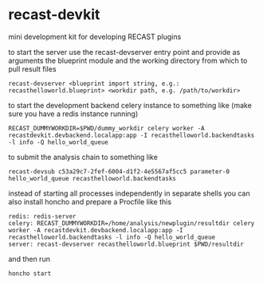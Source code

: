 # recast-devkit

mini development kit for developing RECAST plugins

to start the server use the recast-devserver entry point and provide as arguments the blueprint module and the working directory from which to pull result files

    recast-devserver <blueprint import string, e.g.: recasthelloworld.blueprint> <workdir path, e.g. /path/to/workdir>

to start the development backend celery instance to something like (make sure you have a redis instance running)

    RECAST_DUMMYWORKDIR=$PWD/dummy_workdir celery worker -A recastdevkit.devbackend.localapp:app -I recasthelloworld.backendtasks -l info -Q hello_world_queue

to submit the analysis chain to something like
    
    recast-devsub c53a29c7-2fef-6004-d1f2-4e5567af5cc5 parameter-0 hello_world_queue recasthelloworld.backendtasks

instead of starting all processes independently in separate shells you can also install honcho and prepare a Procfile like this

    redis: redis-server
    celery: RECAST_DUMMYWORKDIR=/home/analysis/newplugin/resultdir celery worker -A recastdevkit.devbackend.localapp:app -I recasthelloworld.backendtasks -l info -Q hello_world_queue
    server: recast-devserver recasthelloworld.blueprint $PWD/resultdir

and then run
    
    honcho start
